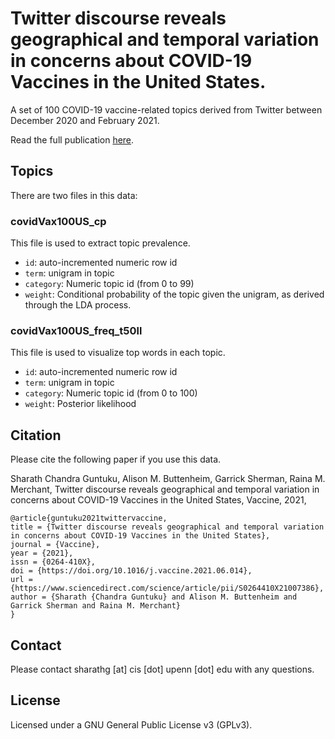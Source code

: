 # Twitter discourse reveals geographical and temporal variation in concerns about COVID-19 Vaccines in the United States.

A set of 100 COVID-19 vaccine-related topics derived from Twitter between December 2020 and February 2021. 

Read the full publication [here](https://authors.elsevier.com/sd/article/S0264-410X(21)00738-6). 

## Topics

There are two files in this data:

### covidVax100US_cp
This file is used to extract topic prevalence.

* `id`: auto-incremented numeric row id
* `term`: unigram in topic
* `category`: Numeric topic id (from 0 to 99)
* `weight`: Conditional probability of the topic given the unigram, as derived through the LDA process. 

### covidVax100US_freq_t50ll
This file is used to visualize top words in each topic.

* `id`: auto-incremented numeric row id 
* `term`: unigram in topic
* `category`: Numeric topic id (from 0 to 100)
* `weight`: Posterior likelihood

## Citation

Please cite the following paper if you use this data. 

Sharath Chandra Guntuku, Alison M. Buttenheim, Garrick Sherman, Raina M. Merchant, Twitter discourse reveals geographical and temporal variation in concerns about COVID-19 Vaccines in the United States, Vaccine, 2021,

```
@article{guntuku2021twittervaccine,
title = {Twitter discourse reveals geographical and temporal variation in concerns about COVID-19 Vaccines in the United States},
journal = {Vaccine},
year = {2021},
issn = {0264-410X},
doi = {https://doi.org/10.1016/j.vaccine.2021.06.014},
url = {https://www.sciencedirect.com/science/article/pii/S0264410X21007386},
author = {Sharath {Chandra Guntuku} and Alison M. Buttenheim and Garrick Sherman and Raina M. Merchant}
}
```

## Contact

Please contact sharathg [at] cis [dot] upenn [dot] edu with any questions.

## License

Licensed under a GNU General Public License v3 (GPLv3).
